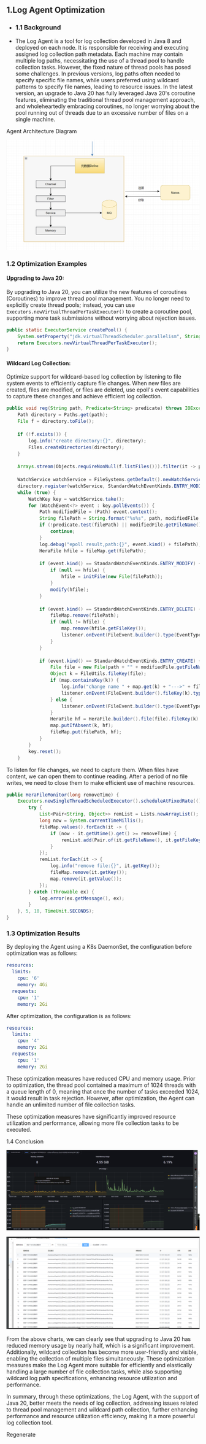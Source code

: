 ## 1.Log Agent Optimization

- ### 1.1 Background

-  The Log Agent is a tool for log collection developed in Java 8 and deployed on each node. It is responsible for receiving and executing assigned log collection path metadata. Each machine may contain multiple log paths, necessitating the use of a thread pool to handle collection tasks. However, the fixed nature of thread pools has posed some challenges. In previous versions, log paths often needed to specify specific file names, while users preferred using wildcard patterns to specify file names, leading to resource issues. In the latest version, an upgrade to Java 20 has fully leveraged Java 20's coroutine features, eliminating the traditional thread pool management approach, and wholeheartedly embracing coroutines, no longer worrying about the pool running out of threads due to an excessive number of files on a single machine.

Agent Architecture Diagram

![agent-structure.png](images%2Fagent-structure.png)

### 1.2 Optimization Examples

#### Upgrading to Java 20:

By upgrading to Java 20, you can utilize the new features of coroutines (Coroutines) to improve thread pool management. You no longer need to explicitly create thread pools; instead, you can use `Executors.newVirtualThreadPerTaskExecutor()` to create a coroutine pool, supporting more task submissions without worrying about rejection issues.

```Java
public static ExecutorService createPool() {
    System.setProperty("jdk.virtualThreadScheduler.parallelism", String.valueOf(Runtime.getRuntime().availableProcessors() + 1));
    return Executors.newVirtualThreadPerTaskExecutor();
}
```

#### Wildcard Log Collection:

Optimize support for wildcard-based log collection by listening to file system events to efficiently capture file changes. When new files are created, files are modified, or files are deleted, use epoll's event capabilities to capture these changes and achieve efficient log collection.

```Java
public void reg(String path, Predicate<String> predicate) throws IOException, InterruptedException {
    Path directory = Paths.get(path);
    File f = directory.toFile();

    if (!f.exists()) {
        log.info("create directory:{}", directory);
        Files.createDirectories(directory);
    }

    Arrays.stream(Objects.requireNonNull(f.listFiles())).filter(it -> predicate.test(it.getPath())).forEach(this::initFile);

    WatchService watchService = FileSystems.getDefault().newWatchService();
    directory.register(watchService, StandardWatchEventKinds.ENTRY_MODIFY, StandardWatchEventKinds.ENTRY_DELETE, StandardWatchEventKinds.ENTRY_CREATE);
    while (true) {
        WatchKey key = watchService.take();
        for (WatchEvent<?> event : key.pollEvents()) {
            Path modifiedFile = (Path) event.context();
            String filePath = String.format("%s%s", path, modifiedFile.getFileName().toString());
            if (!predicate.test(filePath) || modifiedFile.getFileName().toString().startsWith(".")) {
                continue;
            }
            log.debug("epoll result,path:{}", event.kind() + filePath);
            HeraFile hfile = fileMap.get(filePath);

            if (event.kind() == StandardWatchEventKinds.ENTRY_MODIFY) {
                if (null == hfile) {
                    hfile = initFile(new File(filePath));
                }
                modify(hfile);
            }

            if (event.kind() == StandardWatchEventKinds.ENTRY_DELETE) {
                fileMap.remove(filePath);
                if (null != hfile) {
                    map.remove(hfile.getFileKey());
                    listener.onEvent(FileEvent.builder().type(EventType.delete).fileName(filePath).fileKey(hfile.getFileKey()).build());
                }
            }

            if (event.kind() == StandardWatchEventKinds.ENTRY_CREATE) {
                File file = new File(path + "" + modifiedFile.getFileName());
                Object k = FileUtils.fileKey(file);
                if (map.containsKey(k)) {
                    log.info("change name " + map.get(k) + "--->" + file);
                    listener.onEvent(FileEvent.builder().fileKey(k).type(EventType.rename).build());
                } else {
                    listener.onEvent(FileEvent.builder().type(EventType.create).fileName(file.getPath()).build());
                }
                HeraFile hf = HeraFile.builder().file(file).fileKey(k).fileName(filePath).build();
                map.putIfAbsent(k, hf);
                fileMap.put(filePath, hf);
            }
        }
        key.reset();
    }
```

To listen for file changes, we need to capture them. When files have content, we can open them to continue reading. After a period of no file writes, we need to close them to make efficient use of machine resources.

```Java
public HeraFileMonitor(long removeTime) {
    Executors.newSingleThreadScheduledExecutor().scheduleAtFixedRate(() -> {
        try {
            List<Pair<String, Object>> remList = Lists.newArrayList();
            long now = System.currentTimeMillis();
            fileMap.values().forEach(it -> {
                if (now - it.getUtime().get() >= removeTime) {
                    remList.add(Pair.of(it.getFileName(), it.getFileKey()));
                }
            });
            remList.forEach(it -> {
                log.info("remove file:{}", it.getKey());
                fileMap.remove(it.getKey());
                map.remove(it.getValue());
            });
        } catch (Throwable ex) {
            log.error(ex.getMessage(), ex);
        }
    }, 5, 10, TimeUnit.SECONDS);
}
```

### 1.3 Optimization Results

By deploying the Agent using a K8s DaemonSet, the configuration before optimization was as follows:

```YAML
resources:
  limits:
    cpu: '6'
    memory: 4Gi
  requests:
    cpu: '1'
    memory: 2Gi
```

After optimization, the configuration is as follows:

```YAML
resources:
  limits:
    cpu: '4'
    memory: 2Gi
  requests:
    cpu: '1'
    memory: 2Gi
```

These optimization measures have reduced CPU and memory usage. Prior to optimization, the thread pool contained a maximum of 1024 threads with a queue length of 0, meaning that once the number of tasks exceeded 1024, it would result in task rejection. However, after optimization, the Agent can handle an unlimited number of file collection tasks.

These optimization measures have significantly improved resource utilization and performance, allowing more file collection tasks to be executed.

1.4 Conclusion

![machine_monitor.PNG](images%2Fmachine_monitor.PNG)

![coll_progress.PNG](images%2Fcoll_progress.PNG)

From the above charts, we can clearly see that upgrading to Java 20 has reduced memory usage by nearly half, which is a significant improvement. Additionally, wildcard collection has become more user-friendly and visible, enabling the collection of multiple files simultaneously. These optimization measures make the Log Agent more suitable for efficiently and elastically handling a large number of file collection tasks, while also supporting wildcard log path specifications, enhancing resource utilization and performance.

In summary, through these optimizations, the Log Agent, with the support of Java 20, better meets the needs of log collection, addressing issues related to thread pool management and wildcard path collection, further enhancing performance and resource utilization efficiency, making it a more powerful log collection tool.

Regenerate
